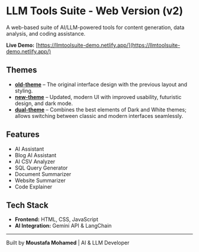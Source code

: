 # LLM Tools Suite - Web Version (v2)

A web-based suite of AI/LLM-powered tools for content generation, data analysis, and coding assistance.  

**Live Demo:** [https://llmtoolsuite-demo.netlify.app/](https://llmtoolsuite-demo.netlify.app/)

## Themes

- **[old-theme](./old-theme/)** – The original interface design with the previous layout and styling.  
- **[new-theme](./new-theme/)** – Updated, modern UI with improved usability, futuristic design, and dark mode.  
- **[dual-theme](./dual-theme/)** – Combines the best elements of Dark and White themes; allows switching between classic and modern interfaces seamlessly.

## Features

- AI Assistant  
- Blog AI Assistant  
- AI CSV Analyzer  
- SQL Query Generator  
- Document Summarizer  
- Website Summarizer  
- Code Explainer  

## Tech Stack

- **Frontend:** HTML, CSS, JavaScript  
- **AI Integration:** Gemini API & LangChain  

---

Built by **Moustafa Mohamed** | AI & LLM Developer
